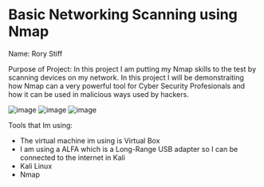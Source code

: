 # Basic Networking Scanning using Nmap 

Name: Rory Stiff


Purpose of Project: In this project I am putting my Nmap skills to the test by scanning devices on my network.
In this project I will be demonstraiting how Nmap can a very powerful tool for Cyber Security Profesionals and how
it can be used in malicious ways used by hackers. 


![image](https://github.com/user-attachments/assets/ee65ff03-89ac-4cea-8245-f3642859a78e)
![image](https://github.com/user-attachments/assets/7573e0fe-4526-44c8-9bd5-67c678d3cea0)
![image](https://github.com/user-attachments/assets/c6bccead-a902-4e56-a45b-2ba8422f00b4)








Tools that Im using:
- The virtual machine im using is Virtual Box
- I am using a ALFA which is a Long-Range USB adapter so I can be connected to the internet in Kali
- Kali Linux
- Nmap



